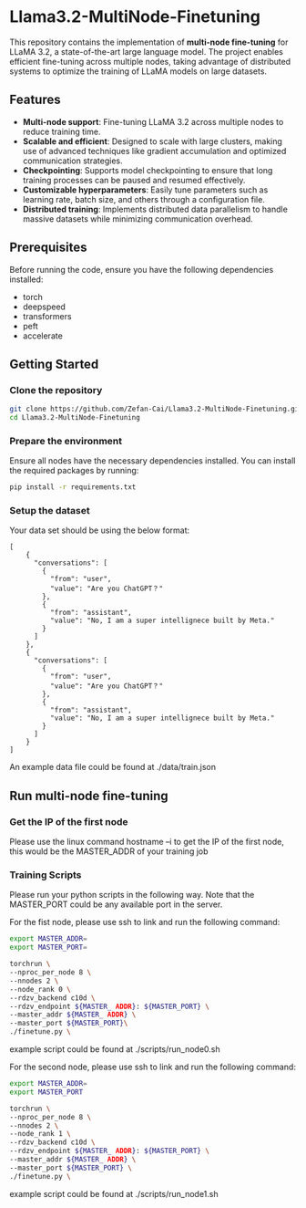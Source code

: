 # Llama3.2-MultiNode-Finetuning

This repository contains the implementation of **multi-node fine-tuning** for LLaMA 3.2, a state-of-the-art large language model. The project enables efficient fine-tuning across multiple nodes, taking advantage of distributed systems to optimize the training of LLaMA models on large datasets.

## Features

- **Multi-node support**: Fine-tuning LLaMA 3.2 across multiple nodes to reduce training time.
- **Scalable and efficient**: Designed to scale with large clusters, making use of advanced techniques like gradient accumulation and optimized communication strategies.
- **Checkpointing**: Supports model checkpointing to ensure that long training processes can be paused and resumed effectively.
- **Customizable hyperparameters**: Easily tune parameters such as learning rate, batch size, and others through a configuration file.
- **Distributed training**: Implements distributed data parallelism to handle massive datasets while minimizing communication overhead.

## Prerequisites

Before running the code, ensure you have the following dependencies installed:

- torch
- deepspeed
- transformers
- peft
- accelerate

## Getting Started

### Clone the repository


```bash
git clone https://github.com/Zefan-Cai/Llama3.2-MultiNode-Finetuning.git
cd Llama3.2-MultiNode-Finetuning
```


### Prepare the environment

Ensure all nodes have the necessary dependencies installed. You can install the required packages by running:

```bash
pip install -r requirements.txt
```

### Setup the dataset

Your data set should be using the below format:

```
[
    {
      "conversations": [
        {
          "from": "user",
          "value": "Are you ChatGPT？"
        },
        {
          "from": "assistant",
          "value": "No, I am a super intellignece built by Meta."
        }
      ]
    },
    {
      "conversations": [
        {
          "from": "user",
          "value": "Are you ChatGPT？"
        },
        {
          "from": "assistant",
          "value": "No, I am a super intellignece built by Meta."
        }
      ]
    }
]
```

An example data file could be found at ./data/train.json

## Run multi-node fine-tuning

### Get the IP of the first node

Please use the linux command hostname –i to get the IP of the first node, this would be the MASTER_ADDR of your training job

### Training Scripts

Please run your python scripts in the following way. Note that the MASTER_PORT could be any available port in the server.


For the fist node, please use ssh to link and run the following command:

```bash
export MASTER_ADDR=
export MASTER_PORT=

torchrun \
--nproc_per_node 8 \
--nnodes 2 \
--node_rank 0 \
--rdzv_backend c10d \
--rdzv_endpoint ${MASTER_ ADDR}: ${MASTER_PORT} \
--master_addr ${MASTER_ ADDR} \
--master_port ${MASTER_PORT}\
./finetune.py \
```

example script could be found at ./scripts/run_node0.sh

For the second node, please use ssh to link and run the following command:


```bash
export MASTER_ADDR=
export MASTER_PORT 

torchrun \
--nproc_per_node 8 \
--nnodes 2 \
--node_rank 1 \
--rdzv_backend c10d \
--rdzv_endpoint ${MASTER_ ADDR}: ${MASTER_PORT} \
--master_addr ${MASTER_ ADDR} \
--master_port ${MASTER_PORT} \
./finetune.py \
```

example script could be found at ./scripts/run_node1.sh